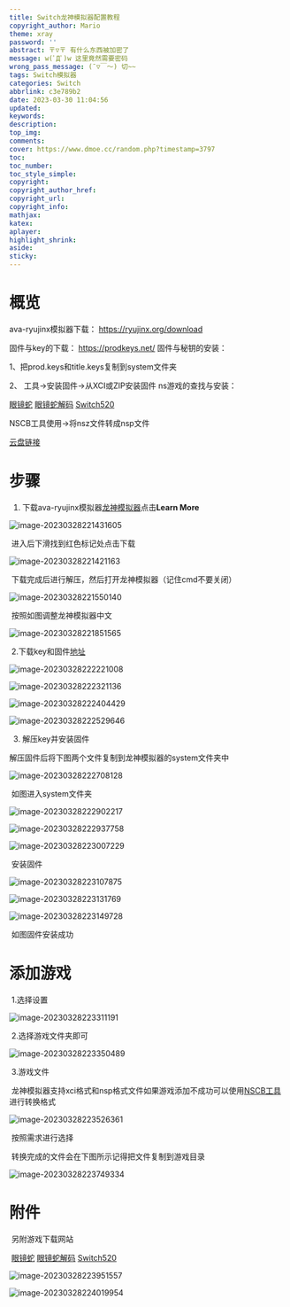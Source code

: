 ```yaml
---
title: Switch龙神模拟器配置教程
copyright_author: Mario
theme: xray
password: ''
abstract: 〒▽〒 有什么东西被加密了
message: w(ﾟДﾟ)w 这里竟然需要密码
wrong_pass_message: (ˉ▽￣～) 切~~
tags: Switch模拟器
categories: Switch
abbrlink: c3e789b2
date: 2023-03-30 11:04:56
updated:
keywords:
description:
top_img:
comments:
cover: https://www.dmoe.cc/random.php?timestamp=3797
toc:
toc_number:
toc_style_simple:
copyright:
copyright_author_href:
copyright_url:
copyright_info:
mathjax:
katex:
aplayer:
highlight_shrink:
aside:
sticky:
---
```


# 概览

ava-ryujinx模拟器下载： https://ryujinx.org/download 

固件与key的下载： https://prodkeys.net/ 固件与秘钥的安装： 

 1、把prod.keys和title.keys复制到system文件夹

 2、 工具→安装固件→从XCI或ZIP安装固件 ns游戏的查找与安装：

[眼镜蛇](https://softcobra.com/ntdo/ntdo-swh/)  [眼镜蛇解码](https://nin10news.com/decode/)  [Switch520](https://xxxxx520.com/)

NSCB工具使用→将nsz文件转成nsp文件

[云盘链接](https://www.123pan.com/s/oDqA-wHSyh.html)

# 步骤

1. 下载ava-ryujinx模拟器[龙神模拟器](https://ryujinx.org/download )点击**Learn More**

![image-20230328221431605](https://obsidian-1306832247.cos.ap-nanjing.myqcloud.com/blog/202303301108452.png)

​	进入后下滑找到红色标记处点击下载

![image-20230328221421163](https://obsidian-1306832247.cos.ap-nanjing.myqcloud.com/blog/202303301108434.png)

​	下载完成后进行解压，然后打开龙神模拟器（记住cmd不要关闭）

![image-20230328221550140](https://obsidian-1306832247.cos.ap-nanjing.myqcloud.com/blog/202303301108460.png)

​	按照如图调整龙神模拟器中文

![image-20230328221851565](https://obsidian-1306832247.cos.ap-nanjing.myqcloud.com/blog/202303301109749.png)

​	2.下载key和固件[地址]( https://prodkeys.net/)

![image-20230328222221008](https://obsidian-1306832247.cos.ap-nanjing.myqcloud.com/blog/202303301109810.png)

![image-20230328222321136](https://obsidian-1306832247.cos.ap-nanjing.myqcloud.com/blog/202303301109734.png)

![image-20230328222404429](https://obsidian-1306832247.cos.ap-nanjing.myqcloud.com/blog/202303301109761.png)

![image-20230328222529646](https://obsidian-1306832247.cos.ap-nanjing.myqcloud.com/blog/202303301109903.png)

3. 解压key并安装固件

解压固件后将下图两个文件复制到龙神模拟器的system文件夹中

![image-20230328222708128](https://obsidian-1306832247.cos.ap-nanjing.myqcloud.com/blog/202303301109709.png)

​	如图进入system文件夹

![image-20230328222902217](https://obsidian-1306832247.cos.ap-nanjing.myqcloud.com/blog/202303301109512.png)

![image-20230328222937758](https://obsidian-1306832247.cos.ap-nanjing.myqcloud.com/blog/202303301109288.png)

![image-20230328223007229](https://obsidian-1306832247.cos.ap-nanjing.myqcloud.com/blog/202303301109308.png)

​	安装固件

![image-20230328223107875](https://obsidian-1306832247.cos.ap-nanjing.myqcloud.com/blog/202303301109503.png)

![image-20230328223131769](https://obsidian-1306832247.cos.ap-nanjing.myqcloud.com/blog/202303301109687.png)

![image-20230328223149728](https://obsidian-1306832247.cos.ap-nanjing.myqcloud.com/blog/202303301109922.png)

​	如图固件安装成功

# 添加游戏

​	1.选择设置

![image-20230328223311191](https://obsidian-1306832247.cos.ap-nanjing.myqcloud.com/blog/202303301109947.png)

​	2.选择游戏文件夹即可

![image-20230328223350489](https://obsidian-1306832247.cos.ap-nanjing.myqcloud.com/blog/202303301109854.png)

​	3.游戏文件

​	龙神模拟器支持xci格式和nsp格式文件如果游戏添加不成功可以使用[NSCB工具](https://www.123pan.com/s/oDqA-wHSyh.html)进行转换格式

![image-20230328223526361](https://obsidian-1306832247.cos.ap-nanjing.myqcloud.com/blog/202303301109320.png)

​	按照需求进行选择

​	转换完成的文件会在下图所示记得把文件复制到游戏目录

![image-20230328223749334](https://obsidian-1306832247.cos.ap-nanjing.myqcloud.com/blog/202303301109216.png)

# 附件

​	另附游戏下载网站

​	[眼镜蛇](https://softcobra.com/ntdo/ntdo-swh/)  [眼镜蛇解码](https://nin10news.com/decode/)  [Switch520](https://xxxxx520.com/)

![image-20230328223951557](https://obsidian-1306832247.cos.ap-nanjing.myqcloud.com/blog/202303301109887.png)

![image-20230328224019954](https://obsidian-1306832247.cos.ap-nanjing.myqcloud.com/blog/202303301109742.png)
